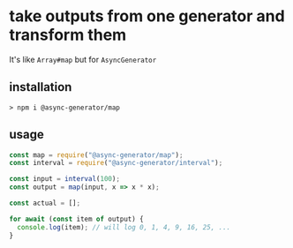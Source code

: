 # take outputs from one generator and transform them

It's like `Array#map` but for `AsyncGenerator`

## installation

```
> npm i @async-generator/map
```

## usage

```js
const map = require("@async-generator/map");
const interval = require("@async-generator/interval");

const input = interval(100);
const output = map(input, x => x * x);

const actual = [];

for await (const item of output) {
  console.log(item); // will log 0, 1, 4, 9, 16, 25, ...
}
```
